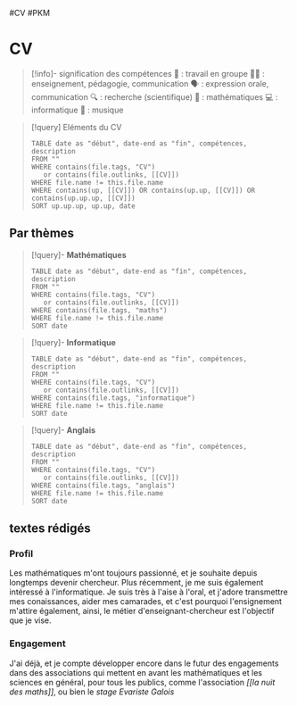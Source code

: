 #CV #PKM
# CV


> [!info]- signification des compétences
> 🤝 : travail en groupe
> 🧑‍🏫 : enseignement, pédagogie, communication
> 🗣 : expression orale, communication
> 🔍 : recherche (scientifique)
> 🧮 : mathématiques 
> 💻 : informatique
> 🎵 : musique

> [!query] Eléments du CV
> ```dataview
> TABLE date as "début", date-end as "fin", compétences, description
> FROM ""
> WHERE contains(file.tags, "CV")
>    or contains(file.outlinks, [[CV]])
> WHERE file.name != this.file.name
> WHERE contains(up, [[CV]]) OR contains(up.up, [[CV]]) OR contains(up.up.up, [[CV]])
> SORT up.up.up, up.up, date
> ```



## Par thèmes

> [!query]- **Mathématiques**
> ```dataview
> TABLE date as "début", date-end as "fin", compétences, description
> FROM ""
> WHERE contains(file.tags, "CV")
>    or contains(file.outlinks, [[CV]])
> WHERE contains(file.tags, "maths")
> WHERE file.name != this.file.name
> SORT date
> ```

> [!query]- **Informatique**
> ```dataview
> TABLE date as "début", date-end as "fin", compétences, description
> FROM ""
> WHERE contains(file.tags, "CV")
>    or contains(file.outlinks, [[CV]])
> WHERE contains(file.tags, "informatique")
> WHERE file.name != this.file.name
> SORT date
> ```

> [!query]- **Anglais**
> ```dataview
> TABLE date as "début", date-end as "fin", compétences, description
> FROM ""
> WHERE contains(file.tags, "CV")
>    or contains(file.outlinks, [[CV]])
> WHERE contains(file.tags, "anglais")
> WHERE file.name != this.file.name
> SORT date
> ```

## textes rédigés

### Profil

Les mathématiques m'ont toujours passionné, et je souhaite depuis longtemps devenir chercheur. Plus récemment, je me suis également intéressé à l'informatique.
Je suis très à l'aise à l'oral, et j'adore transmettre mes conaissances, aider mes camarades, et c'est pourquoi l'ensignement m'attire également, ainsi, le métier d'enseignant-chercheur est l'objectif que je vise.

### Engagement 

J'ai déjà, et je compte développer encore dans le futur des engagements dans des associations qui mettent en avant les mathématiques et les sciences en général, pour tous les publics, comme l'association _[[la nuit des maths]]_, ou bien le _stage Evariste Galois_

